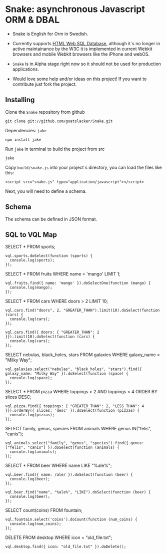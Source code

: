 # Snake: asynchronous Javascript ORM & DBAL #

- Snake is English for Orm in Swedish.

- Currently supports [HTML Web SQL Database](http://dev.w3.org/html5/webdatabase/), although it`s no longer in active maintainance by the W3C it is implemented in current Webkit browsers and mobile Webkit browsers like the iPhone and webOS.

- `Snake` is in Alpha stage right now so it should not be used for production applications.

- Would love some help and/or ideas on this project! If you want to contribute just fork the project.

## Installing

Clone the `Snake` repository from github

    git clone git://github.com/goatslacker/Snake.git

Dependencies:
`jake`

    npm install jake

Run `jake` in terminal to build the project from src

    jake

Copy `build/snake.js` into your project`s directory, you can load the files like this:

    <script src="snake.js" type="application/javascript"></script>

Next, you will need to define a schema.

## Schema

The schema can be defined in JSON format.

## SQL to VQL Map

SELECT * FROM sports;

    vql.sports.doSelect(function (sports) {
      console.log(sports);
    });

SELECT * FROM fruits WHERE name = 'mango' LIMIT 1;

    vql.fruits.find({ name: 'mango' }).doSelectOne(function (mango) {
      console.log(mango);
    });

SELECT * FROM cars WHERE doors > 2 LIMIT 10;

    vql.cars.find("doors", 2, "GREATER_THAN").limit(10).doSelect(function (cars) {
      console.log(cars);
    });

    vql.cars.find({ doors: { "GREATER_THAN": 2 }}).limit(10).doSelect(function (cars) {
      console.log(cars);
    });

SELECT nebulas, black_holes, stars FROM galaxies WHERE galaxy_name = "Milky Way";

    vql.galaxies.select("nebulas", "black_holes", "stars").find({ galaxy_name: "Milky Way" }).doSelect(function (space) {
      console.log(space);
    });

SELECT * FROM pizza WHERE toppings > 2 AND toppings < 4 ORDER BY slices DESC;

    vql.pizza.find({ toppings: { "GREATER_THAN": 2, "LESS_THAN": 4 }}).orderBy({ slices: 'desc' }).doSelect(function (pizzas) {
      console.log(pizzas);
    });

SELECT family, genus, species FROM animals WHERE genus IN("felis", "canis");

    vql.animals.select("family", "genus", "species").find({ genus: ["felis", "canis"] }).doSelect(function (animals) {
      console.log(animals);
    });

SELECT * FROM beer WHERE name LIKE "%ale%";

    vql.beer.find({ name: /ale/ }).doSelect(function (beer) {
      console.log(beer);
    });

    vql.beer.find("name", "%ale%", "LIKE").doSelect(function (beer) {
      console.log(beer);
    });

SELECT count(coins) FROM fountain;

    vql.fountain.select('coins').doCount(function (num_coins) {
      console.log(num_coins);
    });

DELETE FROM desktop WHERE icon = "old_file.txt";

    vql.desktop.find({ icon: "old_file.txt" }).doDelete();
